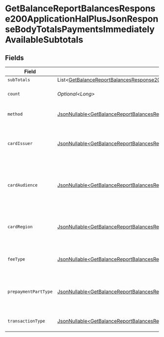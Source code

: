 # GetBalanceReportBalancesResponse200ApplicationHalPlusJsonResponseBodyTotalsPaymentsImmediatelyAvailableSubtotals


## Fields

| Field                                                                                                                                                                                                                                                                                            | Type                                                                                                                                                                                                                                                                                             | Required                                                                                                                                                                                                                                                                                         | Description                                                                                                                                                                                                                                                                                      | Example                                                                                                                                                                                                                                                                                          |
| ------------------------------------------------------------------------------------------------------------------------------------------------------------------------------------------------------------------------------------------------------------------------------------------------ | ------------------------------------------------------------------------------------------------------------------------------------------------------------------------------------------------------------------------------------------------------------------------------------------------ | ------------------------------------------------------------------------------------------------------------------------------------------------------------------------------------------------------------------------------------------------------------------------------------------------ | ------------------------------------------------------------------------------------------------------------------------------------------------------------------------------------------------------------------------------------------------------------------------------------------------ | ------------------------------------------------------------------------------------------------------------------------------------------------------------------------------------------------------------------------------------------------------------------------------------------------ |
| `subTotals`                                                                                                                                                                                                                                                                                      | List\<[GetBalanceReportBalancesResponse200ApplicationHalPlusJsonResponseBodyTotalsPaymentsImmediatelyAvailableSubtotalsSubTotals](../../models/operations/GetBalanceReportBalancesResponse200ApplicationHalPlusJsonResponseBodyTotalsPaymentsImmediatelyAvailableSubtotalsSubTotals.md)>         | :heavy_minus_sign:                                                                                                                                                                                                                                                                               | N/A                                                                                                                                                                                                                                                                                              |                                                                                                                                                                                                                                                                                                  |
| `count`                                                                                                                                                                                                                                                                                          | *Optional\<Long>*                                                                                                                                                                                                                                                                                | :heavy_minus_sign:                                                                                                                                                                                                                                                                               | Number of transactions of this type                                                                                                                                                                                                                                                              | 50                                                                                                                                                                                                                                                                                               |
| `method`                                                                                                                                                                                                                                                                                         | [JsonNullable\<GetBalanceReportBalancesResponse200ApplicationHalPlusJsonResponseBodyTotalsPaymentsImmediatelyAvailableMethod>](../../models/operations/GetBalanceReportBalancesResponse200ApplicationHalPlusJsonResponseBodyTotalsPaymentsImmediatelyAvailableMethod.md)                         | :heavy_minus_sign:                                                                                                                                                                                                                                                                               | Payment type of the transactions                                                                                                                                                                                                                                                                 | creditcard                                                                                                                                                                                                                                                                                       |
| `cardIssuer`                                                                                                                                                                                                                                                                                     | [JsonNullable\<GetBalanceReportBalancesResponse200ApplicationHalPlusJsonResponseBodyTotalsPaymentsImmediatelyAvailableCardIssuer>](../../models/operations/GetBalanceReportBalancesResponse200ApplicationHalPlusJsonResponseBodyTotalsPaymentsImmediatelyAvailableCardIssuer.md)                 | :heavy_minus_sign:                                                                                                                                                                                                                                                                               | In case of payments transactions with card, the card issuer will be available                                                                                                                                                                                                                    | amex                                                                                                                                                                                                                                                                                             |
| `cardAudience`                                                                                                                                                                                                                                                                                   | [JsonNullable\<GetBalanceReportBalancesResponse200ApplicationHalPlusJsonResponseBodyTotalsPaymentsImmediatelyAvailableCardAudience>](../../models/operations/GetBalanceReportBalancesResponse200ApplicationHalPlusJsonResponseBodyTotalsPaymentsImmediatelyAvailableCardAudience.md)             | :heavy_minus_sign:                                                                                                                                                                                                                                                                               | In case of payments trnsactions with card, the card audience will be available.                                                                                                                                                                                                                  | other                                                                                                                                                                                                                                                                                            |
| `cardRegion`                                                                                                                                                                                                                                                                                     | [JsonNullable\<GetBalanceReportBalancesResponse200ApplicationHalPlusJsonResponseBodyTotalsPaymentsImmediatelyAvailableCardRegion>](../../models/operations/GetBalanceReportBalancesResponse200ApplicationHalPlusJsonResponseBodyTotalsPaymentsImmediatelyAvailableCardRegion.md)                 | :heavy_minus_sign:                                                                                                                                                                                                                                                                               | In case of payments transactions with card, the card region will be available.                                                                                                                                                                                                                   | domestic                                                                                                                                                                                                                                                                                         |
| `feeType`                                                                                                                                                                                                                                                                                        | [JsonNullable\<GetBalanceReportBalancesResponse200ApplicationHalPlusJsonResponseBodyTotalsPaymentsImmediatelyAvailableFeeType>](../../models/operations/GetBalanceReportBalancesResponse200ApplicationHalPlusJsonResponseBodyTotalsPaymentsImmediatelyAvailableFeeType.md)                       | :heavy_minus_sign:                                                                                                                                                                                                                                                                               | Present when the transaction represents a fee.                                                                                                                                                                                                                                                   | payment-fee                                                                                                                                                                                                                                                                                      |
| `prepaymentPartType`                                                                                                                                                                                                                                                                             | [JsonNullable\<GetBalanceReportBalancesResponse200ApplicationHalPlusJsonResponseBodyTotalsPaymentsImmediatelyAvailablePrepaymentPartType>](../../models/operations/GetBalanceReportBalancesResponse200ApplicationHalPlusJsonResponseBodyTotalsPaymentsImmediatelyAvailablePrepaymentPartType.md) | :heavy_minus_sign:                                                                                                                                                                                                                                                                               | Prepayment part: fee itself, reimbursement, discount, VAT or rounding compensation.                                                                                                                                                                                                              | fee                                                                                                                                                                                                                                                                                              |
| `transactionType`                                                                                                                                                                                                                                                                                | [JsonNullable\<GetBalanceReportBalancesResponse200ApplicationHalPlusJsonResponseBodyTotalsPaymentsImmediatelyAvailableTransactionType>](../../models/operations/GetBalanceReportBalancesResponse200ApplicationHalPlusJsonResponseBodyTotalsPaymentsImmediatelyAvailableTransactionType.md)       | :heavy_minus_sign:                                                                                                                                                                                                                                                                               | Represents the transaction type                                                                                                                                                                                                                                                                  | payment                                                                                                                                                                                                                                                                                          |